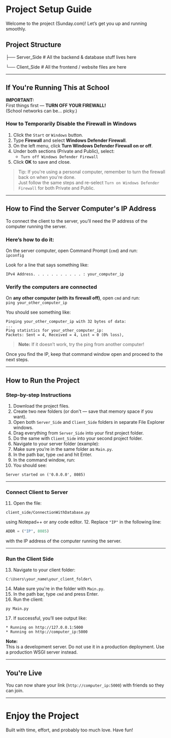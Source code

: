 # Project Setup Guide  
Welcome to the project (Sunday.com)! Let’s get you up and running smoothly.

## Project Structure
├── Server_Side # All the backend & database stuff lives here

└── Client_Side # All the frontend / website files are here

---

## If You're Running This at School

**IMPORTANT:**  
First things first — **TURN OFF YOUR FIREWALL!**  
(School networks can be... picky.)

### How to Temporarily Disable the Firewall in Windows

1. Click the `Start` or `Windows` button.  
2. Type **Firewall** and select **Windows Defender Firewall**.  
3. On the left menu, click **Turn Windows Defender Firewall on or off**.  
4. Under both sections (Private and Public), select:  
   - `Turn off Windows Defender Firewall`  
5. Click **OK** to save and close.

> Tip: If you're using a personal computer, remember to turn the firewall back on when you're done.  
> Just follow the same steps and re-select `Turn on Windows Defender Firewall` for both Private and Public.

---

## How to Find the Server Computer's IP Address

To connect the client to the server, you’ll need the IP address of the computer running the server.

### Here’s how to do it:

On the server computer, open Command Prompt (`cmd`) and run:  
```ipconfig```

Look for a line that says something like:  

```IPv4 Address. . . . . . . . . . . : your_computer_ip```

### Verify the computers are connected

On **any other computer (with its firewall off)**, open `cmd` and run:  
```ping your_other_computer_ip```

You should see something like:

```
Pinging your_other_computer_ip with 32 bytes of data:
...
Ping statistics for your_other_computer_ip:
Packets: Sent = 4, Received = 4, Lost = 0 (0% loss),
```

>**Note:** If it doesn’t work, try the ping from another computer!


Once you find the IP, keep that command window open and proceed to the next steps.

---


## How to Run the Project

### Step-by-step Instructions
  1. Download the project files.
  2. Create two new folders (or don't — save that memory space if you want).
  3. Open both `Server_Side` and `Client_Side` folders in separate File Explorer windows.
  4. Drag everything from `Server_Side` into your first project folder.
  5. Do the same with `Client_Side` into your second project folder.
  6. Navigate to your server folder (example):
  7. Make sure you’re in the same folder as `Main.py`.
  8. In the path bar, type `cmd` and hit Enter.
  9. In the command window, run:
  10. You should see:
 ```
 Server started on ('0.0.0.0', 8085)
 ```

---

### Connect Client to Server

11. Open the file:
 ```
 client_side/ConnectionWithDatabase.py
 ```
 using Notepad++ or any code editor.
12. Replace `"IP"` in the following line:
 ```python
 ADDR = ("IP", 8085)
 ```
 with the IP address of the computer running the server.

---

### Run the Client Side

13. Navigate to your client folder:
 ```
 C:\Users\your_name\your_client_folder\
 ```
14. Make sure you're in the folder with `Main.py`.
15. In the path bar, type `cmd` and press Enter.
16. Run the client:
 ```
 py Main.py
 ```
17. If successful, you’ll see output like:
 ```
 * Running on http://127.0.0.1:5000
 * Running on http://computer_ip:5000
 ```

**Note:**  
This is a development server. Do not use it in a production deployment. Use a production WSGI server instead.

---

## You're Live

You can now share your link (`http://computer_ip:5000`) with friends so they can join.

---

# Enjoy the Project  
Built with time, effort, and probably too much love. Have fun!


